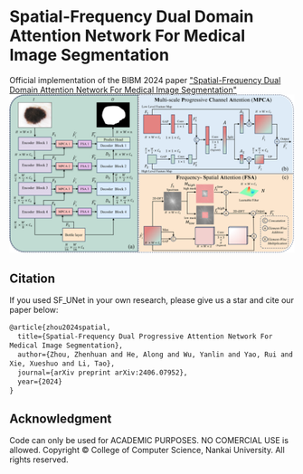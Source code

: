 # Spatial-Frequency Dual Domain Attention Network For Medical Image Segmentation
Official implementation of the BIBM 2024 paper ["Spatial-Frequency Dual Domain Attention Network For Medical Image Segmentation"](https://ieeebibm.org/BIBM2024/)
![SF_UNet](./SF-UNet.png)

## Citation
If you used SF_UNet in your own research, please give us a star and cite our paper below:

```
@article{zhou2024spatial,
  title={Spatial-Frequency Dual Progressive Attention Network For Medical Image Segmentation},
  author={Zhou, Zhenhuan and He, Along and Wu, Yanlin and Yao, Rui and Xie, Xueshuo and Li, Tao},
  journal={arXiv preprint arXiv:2406.07952},
  year={2024}
}
```

## Acknowledgment
Code can only be used for ACADEMIC PURPOSES. NO COMERCIAL USE is allowed. Copyright © College of Computer Science, Nankai University. All rights reserved.
